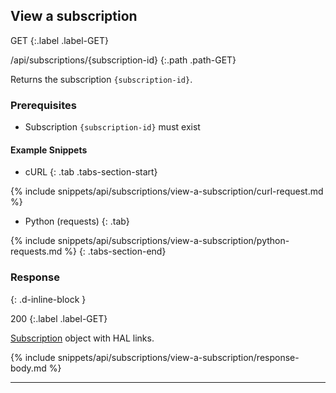 ## View a subscription

GET
{:.label .label-GET}

/api/subscriptions/{subscription-id}
{:.path .path-GET}

Returns the subscription `{subscription-id}`.

### Prerequisites
- Subscription `{subscription-id}` must exist

#### Example Snippets
- cURL
{: .tab .tabs-section-start}

{% include snippets/api/subscriptions/view-a-subscription/curl-request.md %}

- Python (requests)
{: .tab}

{% include snippets/api/subscriptions/view-a-subscription/python-requests.md %}
{: .tabs-section-end}

### Response
{: .d-inline-block }

200
{:.label .label-GET}

[Subscription](#subscription) object with HAL links.

{% include snippets/api/subscriptions/view-a-subscription/response-body.md %}

---
